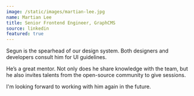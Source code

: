 ```yaml
---
image: /static/images/martian-lee.jpg
name: Martian Lee
title: Senior Frontend Engineer, GraphCMS
source: linkedin
featured: true
---
```


Segun is the spearhead of our design system. Both designers and developers consult him for UI guidelines.

He’s a great mentor. Not only does he share knowledge with the team, but he also invites talents from the open-source community to give sessions.

I'm looking forward to working with him again in the future.
